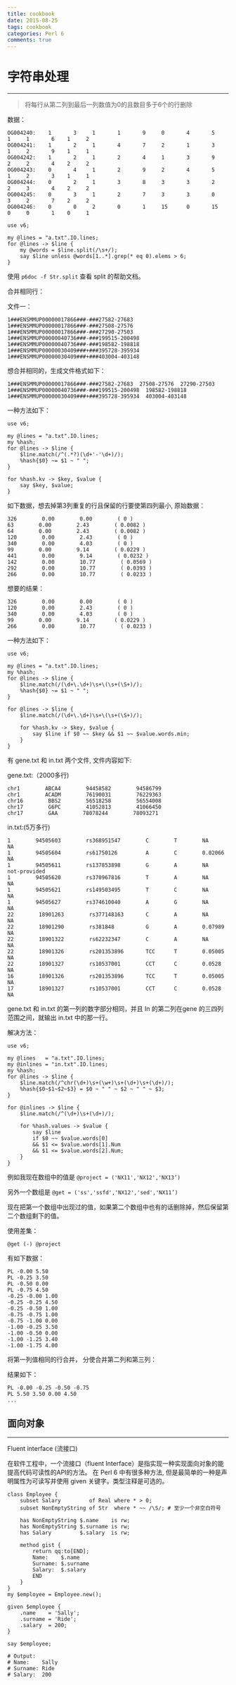 ```yaml
---
title: cookbook
date: 2015-08-25
tags: cookbook
categories: Perl 6
comments: true
---
```




# 字符串处理
---

> 将每行从第二列到最后一列数值为0的且数目多于6个的行删除

数据：

```perl6
OG004240:    1       3     1       1       9     0       4       5       1     1       6    1     2
OG004241:    1       2     1       4       7     2       1       3       1     2       9    1     1
OG004242:    1       2     1       2       4     1       3       9       2     2       4    2     2
OG004243:    0       4     1       2       9     2       4       5       1     2       3    1     1
OG004244:    0       2     1       3       8     3       3       2       2     3       4    2     2
OG004245:    0       3     1       2       7     3       3       0       3     2       7    2     2
OG004246:    0       0     2       0       1     15      0       15      0     0       1    0     1
```

```perl6
use v6;

my @lines = "a.txt".IO.lines;
for @lines -> $line {
    my @words = $line.split(/\s+/);
    say $line unless @words[1..*].grep(* eq 0).elems > 6;
}
```

使用 `p6doc -f Str.split` 查看 split 的帮助文档。

合并相同行：



文件一：

```
1###ENSMMUP00000017866###-###27582-27683
1###ENSMMUP00000017866###-###27508-27576
1###ENSMMUP00000017866###-###27290-27503
1###ENSMMUP00000040736###-###199515-200498
1###ENSMMUP00000040736###-###198582-198818
1###ENSMMUP00000030409###+###395728-395934
1###ENSMMUP00000030409###+###403004-403148
```

想合并相同的，生成文件格式如下：

```
1###ENSMMUP00000017866###-###27582-27683  27508-27576  27290-27503  
1###ENSMMUP00000040736###-###199515-200498  198582-198818
1###ENSMMUP00000030409###+###395728-395934  403004-403148
```

一种方法如下：

```perl6
use v6;

my @lines = "a.txt".IO.lines;
my %hash;
for @lines -> $line {
    $line.match(/^(.*?)(\d+'-'\d+)/);
    %hash{$0} ~= $1 ~ " ";
}

for %hash.kv -> $key, $value {
    say $key, $value;
}
```

如下数据，想去掉第3列重复的行且保留的行要使第四列最小, 原始数据：

```perl6
326        0.00        0.00        ( 0 )
63        0.00        2.43        ( 0.0082 )
64        0.00        2.43        ( 0.0082 )
120        0.00        2.43        ( 0 )
340        0.00        4.03        ( 0 )
99        0.00        9.14        ( 0.0229 )
441        0.00        9.14        ( 0.0232 )
142        0.00        10.77        ( 0.0569 )
292        0.00        10.77        ( 0.0393 )
266        0.00        10.77        ( 0.0233 )
```

想要的结果：

```perl6
326        0.00        0.00        ( 0 )
120        0.00        2.43        ( 0 )
340        0.00        4.03        ( 0 )
99        0.00        9.14        ( 0.0229 )
266        0.00        10.77        ( 0.0233 )
```

一种方法如下：

```perl6
use v6;

my @lines = "a.txt".IO.lines;
my %hash;
for @lines -> $line {
    $line.match(/(\d+\.\d+)\s+\(\s+(\S+)/);
    %hash{$0} ~= $1 ~ " ";
}

for @lines -> $line {
    $line.match(/(\d+\.\d+)\s+\(\s+(\S+)/);

    for %hash.kv -> $key, $value {
        say $line if $0 ~~ $key && $1 ~~ $value.words.min;
    }
}
```

有 gene.txt 和 in.txt 两个文件, 文件内容如下:

gene.txt:（2000多行)

```perl6
chr1        ABCA4        94458582        94586799
chr1        ACADM        76190031        76229363
chr16        BBS2        56518258        56554008
chr17        G6PC        41052813        41066450
chr17        GAA        78078244        78093271
```

in.txt:(5万多行)

```perl6
1        94505603        rs368951547        C        T        NA        NA
1        94505604        rs61750126         A        C        0.02066    NA
1        94505611        rs137853898        G        A        NA        not-provided
1        94505620        rs370967816        T        A        NA        NA
1        94505621        rs149503495        T        C        NA        NA
1        94505627        rs374610040        A        G        NA        NA
22        18901263        rs377148163       C        A        NA        NA
22        18901290        rs381848          G        A        0.07989   NA
22        18901322        rs62232347        C        A        NA        NA
22        18901326        rs201353896       TCC      T        0.05005   NA
22        18901327        rs10537001        CCT      C        0.0528    NA
16        18901326        rs201353896       TCC      T        0.05005   NA
17        18901327        rs10537001        CCT      C        0.0528    NA
```

gene.txt 和 in.txt 的第一列的数字部分相同，并且 In 的第二列在gene 的三四列范围之间，就输出 in.txt 中的那一行。

解决方法：

```perl6
use v6;

my @lines   = "a.txt".IO.lines;
my @inlines = "in.txt".IO.lines;
my %hash;
for @lines -> $line {
    $line.match(/^chr(\d+)\s+(\w+)\s+(\d+)\s+(\d+)/);
    %hash{$0~$1~$2~$3} = $0 ~ " " ~ $2 ~ " " ~ $3;
}

for @inlines -> $line {
    $line.match(/^(\d+)\s+(\d+)/);

    for %hash.values -> $value {
        say $line
        if $0 ~~ $value.words[0]
        && $1 <= $value.words[1].Num
        && $1 <= $value.words[2].Num;
    }
}
```

例如我现在数组中的值是 `@project = ('NX11','NX12','NX13’)`

另外一个数组是 `@get = ('ss','ssfd','NX12','sed','NX11’)`

现在把第一个数组中出现过的值，如果第二个数组中也有的话删除掉，然后保留第二个数组剩下的值。

使用差集：

```perl6
@get (-) @project
```



有如下数据：

```perl6
PL -0.00 5.50
PL -0.25 3.50
PL -0.50 0.00
PL -0.75 4.50
-0.25 -0.00 1.00
-0.25 -0.25 4.50
-0.25 -0.50 1.00
-0.75 -0.75 1.00
-0.75 -1.00 0.00
-1.00 -0.25 3.50
-1.00 -0.50 0.00
-1.00 -1.25 3.40
-1.00 -1.75 4.00
```

将第一列值相同的行合并， 分使合并第二列和第三列：

结果如下：

```perl6
PL -0.00 -0.25 -0.50 -0.75
PL 5.50 3.50 0.00 4.50
...
```



## 面向对象
---

Fluent interface (流接口)

在软件工程中，一个流接口（fluent Interface）是指实现一种实现面向对象的能提高代码可读性的API的方法。
在 Perl 6 中有很多种方法, 但是最简单的一种是声明属性为可读写并使用 given 关键字。类型注释是可选的。

```perl6
class Employee {
    subset Salary         of Real where * > 0;
    subset NonEmptyString of Str  where * ~~ /\S/; # 至少一个非空白符号

    has NonEmptyString $.name    is rw;
    has NonEmptyString $.surname is rw;
    has Salary         $.salary  is rw;

    method gist {
        return qq:to[END];
        Name:    $.name
        Surname: $.surname
        Salary:  $.salary
        END
    }
}
my $employee = Employee.new();

given $employee {
    .name    = 'Sally';
    .surname = 'Ride';
    .salary  = 200;
}

say $employee;

# Output:
# Name:    Sally
# Surname: Ride
# Salary:  200
```
